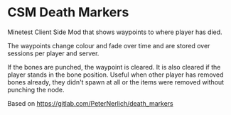 # CSM Death Markers
Minetest Client Side Mod that shows waypoints to where player has died.

The waypoints change colour and fade over time and are stored over sessions per player and server.

If the bones are punched, the waypoint is cleared. It is also cleared if the player stands in the bone position.
Useful when other player has removed bones already, they didn't spawn at all or the items were removed without punching the node.

Based on https://gitlab.com/PeterNerlich/death_markers
